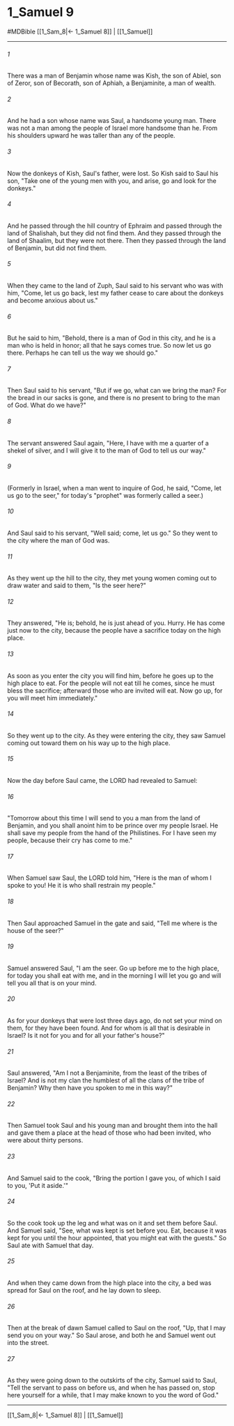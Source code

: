 # 1_Samuel 9
#MDBible
[[1_Sam_8|← 1_Samuel 8]] | [[1_Samuel]]

***

###### 1 

There was a man of Benjamin whose name was Kish, the son of Abiel, son of Zeror, son of Becorath, son of Aphiah, a Benjaminite, a man of wealth. 

###### 2 

And he had a son whose name was Saul, a handsome young man. There was not a man among the people of Israel more handsome than he. From his shoulders upward he was taller than any of the people. 

###### 3 

Now the donkeys of Kish, Saul's father, were lost. So Kish said to Saul his son, "Take one of the young men with you, and arise, go and look for the donkeys." 

###### 4 

And he passed through the hill country of Ephraim and passed through the land of Shalishah, but they did not find them. And they passed through the land of Shaalim, but they were not there. Then they passed through the land of Benjamin, but did not find them. 

###### 5 

When they came to the land of Zuph, Saul said to his servant who was with him, "Come, let us go back, lest my father cease to care about the donkeys and become anxious about us." 

###### 6 

But he said to him, "Behold, there is a man of God in this city, and he is a man who is held in honor; all that he says comes true. So now let us go there. Perhaps he can tell us the way we should go." 

###### 7 

Then Saul said to his servant, "But if we go, what can we bring the man? For the bread in our sacks is gone, and there is no present to bring to the man of God. What do we have?" 

###### 8 

The servant answered Saul again, "Here, I have with me a quarter of a shekel of silver, and I will give it to the man of God to tell us our way." 

###### 9 

(Formerly in Israel, when a man went to inquire of God, he said, "Come, let us go to the seer," for today's "prophet" was formerly called a seer.) 

###### 10 

And Saul said to his servant, "Well said; come, let us go." So they went to the city where the man of God was. 

###### 11 

As they went up the hill to the city, they met young women coming out to draw water and said to them, "Is the seer here?" 

###### 12 

They answered, "He is; behold, he is just ahead of you. Hurry. He has come just now to the city, because the people have a sacrifice today on the high place. 

###### 13 

As soon as you enter the city you will find him, before he goes up to the high place to eat. For the people will not eat till he comes, since he must bless the sacrifice; afterward those who are invited will eat. Now go up, for you will meet him immediately." 

###### 14 

So they went up to the city. As they were entering the city, they saw Samuel coming out toward them on his way up to the high place. 

###### 15 

Now the day before Saul came, the LORD had revealed to Samuel: 

###### 16 

"Tomorrow about this time I will send to you a man from the land of Benjamin, and you shall anoint him to be prince over my people Israel. He shall save my people from the hand of the Philistines. For I have seen my people, because their cry has come to me." 

###### 17 

When Samuel saw Saul, the LORD told him, "Here is the man of whom I spoke to you! He it is who shall restrain my people." 

###### 18 

Then Saul approached Samuel in the gate and said, "Tell me where is the house of the seer?" 

###### 19 

Samuel answered Saul, "I am the seer. Go up before me to the high place, for today you shall eat with me, and in the morning I will let you go and will tell you all that is on your mind. 

###### 20 

As for your donkeys that were lost three days ago, do not set your mind on them, for they have been found. And for whom is all that is desirable in Israel? Is it not for you and for all your father's house?" 

###### 21 

Saul answered, "Am I not a Benjaminite, from the least of the tribes of Israel? And is not my clan the humblest of all the clans of the tribe of Benjamin? Why then have you spoken to me in this way?" 

###### 22 

Then Samuel took Saul and his young man and brought them into the hall and gave them a place at the head of those who had been invited, who were about thirty persons. 

###### 23 

And Samuel said to the cook, "Bring the portion I gave you, of which I said to you, 'Put it aside.'" 

###### 24 

So the cook took up the leg and what was on it and set them before Saul. And Samuel said, "See, what was kept is set before you. Eat, because it was kept for you until the hour appointed, that you might eat with the guests." So Saul ate with Samuel that day. 

###### 25 

And when they came down from the high place into the city, a bed was spread for Saul on the roof, and he lay down to sleep. 

###### 26 

Then at the break of dawn Samuel called to Saul on the roof, "Up, that I may send you on your way." So Saul arose, and both he and Samuel went out into the street. 

###### 27 

As they were going down to the outskirts of the city, Samuel said to Saul, "Tell the servant to pass on before us, and when he has passed on, stop here yourself for a while, that I may make known to you the word of God." 

***

[[1_Sam_8|← 1_Samuel 8]] | [[1_Samuel]]
